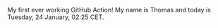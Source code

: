 My first ever working GitHub Action!
My name is Thomas and today is Tuesday, 24 January, 02:25 CET. 

